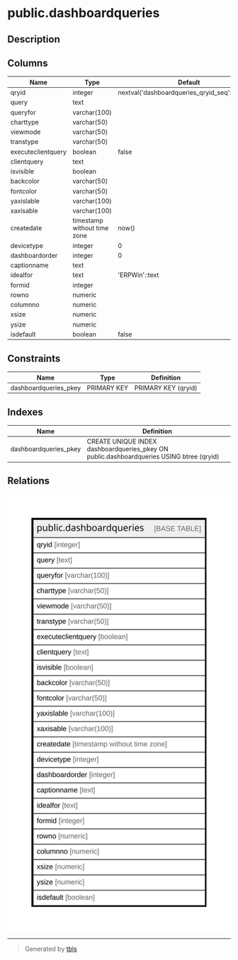 # public.dashboardqueries

## Description

## Columns

| Name | Type | Default | Nullable | Children | Parents | Comment |
| ---- | ---- | ------- | -------- | -------- | ------- | ------- |
| qryid | integer | nextval('dashboardqueries_qryid_seq'::regclass) | false |  |  |  |
| query | text |  | true |  |  |  |
| queryfor | varchar(100) |  | true |  |  |  |
| charttype | varchar(50) |  | true |  |  |  |
| viewmode | varchar(50) |  | true |  |  |  |
| transtype | varchar(50) |  | true |  |  |  |
| executeclientquery | boolean | false | true |  |  |  |
| clientquery | text |  | true |  |  |  |
| isvisible | boolean |  | true |  |  |  |
| backcolor | varchar(50) |  | true |  |  |  |
| fontcolor | varchar(50) |  | true |  |  |  |
| yaxislable | varchar(100) |  | true |  |  |  |
| xaxisable | varchar(100) |  | true |  |  |  |
| createdate | timestamp without time zone | now() | true |  |  |  |
| devicetype | integer | 0 | true |  |  |  |
| dashboardorder | integer | 0 | true |  |  |  |
| captionname | text |  | true |  |  |  |
| idealfor | text | 'ERPWin'::text | false |  |  |  |
| formid | integer |  | true |  |  |  |
| rowno | numeric |  | true |  |  |  |
| columnno | numeric |  | true |  |  |  |
| xsize | numeric |  | true |  |  |  |
| ysize | numeric |  | true |  |  |  |
| isdefault | boolean | false | true |  |  |  |

## Constraints

| Name | Type | Definition |
| ---- | ---- | ---------- |
| dashboardqueries_pkey | PRIMARY KEY | PRIMARY KEY (qryid) |

## Indexes

| Name | Definition |
| ---- | ---------- |
| dashboardqueries_pkey | CREATE UNIQUE INDEX dashboardqueries_pkey ON public.dashboardqueries USING btree (qryid) |

## Relations

![er](public.dashboardqueries.svg)

---

> Generated by [tbls](https://github.com/k1LoW/tbls)
